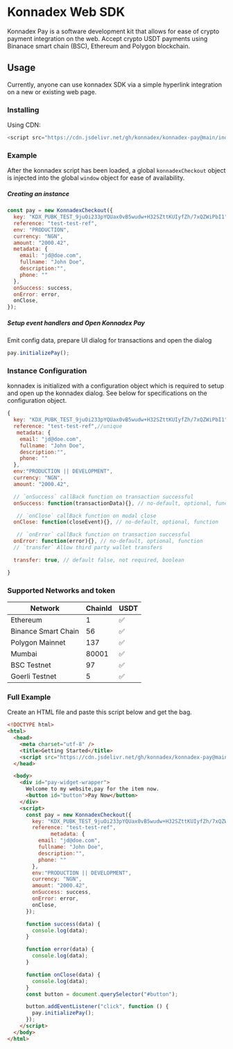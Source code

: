 # Konnadex Web SDK

Konnadex Pay is a software development kit that allows for ease of crypto payment integration on the web. Accept crypto USDT payments using Binanace smart chain (BSC), Ethereum and Polygon blockchain.

## Usage

Currently, anyone can use konnadex SDK via a simple hyperlink integration on a new or existing web page.

### Installing

Using CDN:

```js
<script src="https://cdn.jsdelivr.net/gh/konnadex/konnadex-pay@main/index.min.js"></script>
```

### Example

After the konnadex script has been loaded, a global `konnadexCheckout` object is injected into the global `window` object for ease of availability.

##### Creating an instance

```js
const pay = new KonnadexCheckout({
  key: "KDX_PUBK_TEST_9juOi233pYQUax0vB5wudw+H32SZttKUIyfZh/7xQZWiPbI1",
  reference: "test-test-ref",
  env: "PRODUCTION",
  currency: "NGN",
  amount: "2000.42",
  metadata: {
    email: "jd@doe.com",
    fullname: "John Doe",
    description:"",
    phone: ""
  },
  onSuccess: success,
  onError: error,
  onClose,
});
```

##### Setup event handlers and Open Konnadex Pay

Emit config data, prepare UI dialog for transactions and open the dialog

```js
pay.initializePay();
```

### Instance Configuration

konnadex is initialized with a configuration object which is required to setup and open up the konnadex dialog. See below for specifications on the configuration object.

```js
{
  key: "KDX_PUBK_TEST_9juOi233pYQUax0vB5wudw+H32SZttKUIyfZh/7xQZWiPbI1",
  reference: "test-test-ref",//unique
   metadata: {
    email: "jd@doe.com",
    fullname: "John Doe",
    description:"",
    phone: ""
  },
  env:"PRODUCTION || DEVELOPMENT",
  currency: "NGN",
  amount: "2000.42",

  // `onSuccess` callBack function on transaction successful
  onSuccess: function(transactionData){}, // no-default, optional, function

   // `onClose` callBack function on modal close
  onClose: function(closeEvent){}, // no-default, optional, function

   // `onError` callBack function on transaction successful
  onError: function(error){}, // no-default, optional, function
  // `transfer` Allow third party wallet transfers

  transfer: true, // default false, not required, boolean

}
```

### Supported Networks and token

| Network             | ChainId | USDT 
| ------------------- | ------- | ---- |
| Ethereum            | 1       |  ✅  |
| Binance Smart Chain | 56      |  ✅  |
| Polygon Mainnet     | 137     |  ✅  |
| Mumbai              | 80001   |  ✅  |
| BSC Testnet         | 97      |  ✅  |
| Goerli Testnet      | 5       |  ✅  |


### Full Example

Create an HTML file and paste this script below and get the bag.

```html
<!DOCTYPE html>
<html>
  <head>
    <meta charset="utf-8" />
    <title>Getting Started</title>
    <script src="https://cdn.jsdelivr.net/gh/konnadex/konnadex-pay@main/index.min.js"></script>
  </head>

  <body>
    <div id="pay-widget-wrapper">
      Welcome to my website,pay for the item now.
      <button id="button">Pay Now</button>
    </div>
    <script>
      const pay = new KonnadexCheckout({
        key: "KDX_PUBK_TEST_9juOi233pYQUax0vB5wudw+H32SZttKUIyfZh/7xQZWiPbI1",
        reference: "test-test-ref",
              metadata: {
          email: "jd@doe.com",
          fullname: "John Doe",
          description:"",
          phone: ""
        },
        env:"PRODUCTION || DEVELOPMENT",
        currency: "NGN",
        amount: "2000.42",
        onSuccess: success,
        onError: error,
        onClose,
      });

      function success(data) {
        console.log(data);
      }

      function error(data) {
        console.log(data);
      }

      function onClose(data) {
        console.log(data);
      }
      const button = document.querySelector("#button");

      button.addEventListener("click", function () {
        pay.initializePay();
      });
    </script>
  </body>
</html>
```
